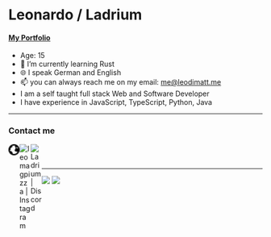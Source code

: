 # Leonardo / Ladrium

#### **[My Portfolio](https://leodimatt.me)**

- Age: 15
- 🌱 I’m currently learning Rust
- 🌐 I speak German and English
- 📫 you can always reach me on my email: me@leodimatt.me
- I am a self taught full stack Web and Software Developer
- I have experience in JavaScript, TypeScript, Python, Java

---

### Contact me
[<img align="left" alt="leodimatt.me" width="22px" src="https://raw.githubusercontent.com/iconic/open-iconic/master/svg/globe.svg" />][website]
[<img align="left" alt="leomagpizza | Instagram" width="22px" src="https://cdn.jsdelivr.net/npm/simple-icons@v3/icons/instagram.svg" />][instagram]
[<img align="left" alt="Ladrium | Discord" width="22px" src="https://cdn.jsdelivr.net/npm/simple-icons@v3/icons/discord.svg" />][discord]

<br/>
<br/>

---

<img src="https://github-readme-stats.vercel.app/api?username=Ladrium&show_icons=true&hide_border=true&theme=tokyonight"/>
<img src="https://github-readme-stats.vercel.app/api/top-langs/?username=anuraghazra&layout=compact&theme=tokyonight"/>

<br/>

[website]: https://leodimatt.me
[instagram]: https://instagram.com/leomagpizza
[discord]: https://discord.gg/x8qnpNv
